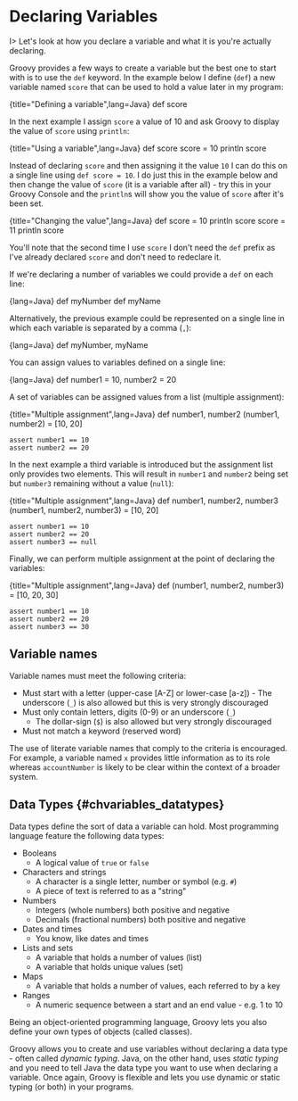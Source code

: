 # Declaring Variables

I> Let's look at how you declare a variable and what it is you're actually declaring.

Groovy provides a few ways to create a variable but the best one to start with is to use the `def` keyword. In the example below I define (`def`) a new variable named `score` that can be used to hold a value later in my program:

{title="Defining a variable",lang=Java}
	def score


In the next example I assign `score` a value of 10 and ask Groovy to display the value of `score` using `println`:

{title="Using a variable",lang=Java}
	def score
	score = 10
	println score


Instead of declaring `score` and then assigning it the value `10` I can do this on a single line using `def score = 10`. I do just this in the example below and then change the value of `score` (it is a variable after all) - try this in your Groovy Console and the `println`s will show you the value of `score` after it's been set.

{title="Changing the value",lang=Java}
	def score = 10
	println score
	score = 11
	println score


You'll note that the second time I use `score` I don't need the `def` prefix as I've already declared `score` and don't need to redeclare it.

If we're declaring a number of variables we could provide a `def` on each line:

{lang=Java}
	def myNumber
	def myName


Alternatively, the previous example could be represented on a single line in which each variable is separated by a comma (`,`):

{lang=Java}
	def myNumber, myName


You can assign values to variables defined on a single line:

{lang=Java}
	def number1 = 10, number2 = 20


A set of variables can be assigned values from a list (multiple assignment):

{title="Multiple assignment",lang=Java}
	def number1, number2
	(number1, number2) = [10, 20]

	assert number1 == 10
	assert number2 == 20


In the next example a third variable is introduced but the assignment list only provides two elements. This will result in `number1` and `number2` being set but `number3` remaining without a value (`null`):

{title="Multiple assignment",lang=Java}
	def number1, number2, number3
	(number1, number2, number3) = [10, 20]

	assert number1 == 10
	assert number2 == 20
	assert number3 == null


Finally, we can perform multiple assignment at the point of declaring the variables:

{title="Multiple assignment",lang=Java}
	def (number1, number2, number3) = [10, 20, 30]

	assert number1 == 10
	assert number2 == 20
	assert number3 == 30


## Variable names
Variable names must meet the following criteria:

- Must start with a letter (upper-case [A-Z] or lower-case [a-z])
	  - The underscore (`_`) is also allowed but this is very strongly discouraged
- Must only contain letters, digits (0-9) or an underscore (`_`)
	- The dollar-sign (`$`) is also allowed but very strongly discouraged
 - Must not match a keyword (reserved word)

The use of literate variable names that comply to the criteria is encouraged. For example, a variable named `x` provides little information as to its role whereas `accountNumber` is likely to be clear within the context of a broader system.


## Data Types {#chvariables_datatypes}
Data types define the sort of data a variable can hold. Most programming language feature the following data types:

* Booleans
	* A logical value of `true` or `false`
* Characters and strings
	* A character is a single letter, number or symbol (e.g. `#`)
	* A piece of text is referred to as a "string"
* Numbers
	* Integers (whole numbers) both positive and negative
	* Decimals (fractional numbers) both positive and negative
* Dates and times
	* You know, like dates and times
* Lists and sets
	* A variable that holds a number of values (list)
	* A variable that holds unique values (set)
* Maps
	* A variable that holds a number of values, each referred to by a key
* Ranges
	* A numeric sequence between a start and an end value - e.g. 1 to 10

Being an object-oriented programming language, Groovy lets you also define your own  types of objects (called classes).

Groovy allows you to create and use variables without declaring a data type - often called _dynamic typing_. Java, on the other hand, uses _static typing_ and you need to tell Java the data type you want to use when declaring a variable. Once again, Groovy is flexible and lets you use dynamic or static typing (or both) in your programs.
